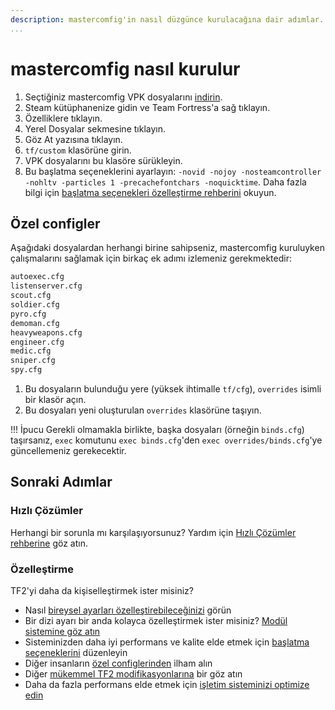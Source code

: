 ```yaml
---
description: mastercomfig'in nasıl düzgünce kurulacağına dair adımlar.
...
```


# mastercomfig nasıl kurulur

1. Seçtiğiniz mastercomfig VPK dosyalarını [indirin](https://mastercomfig.com/app).
2. Steam kütüphanenize gidin ve Team Fortress'a sağ tıklayın.
3. Özelliklere tıklayın.
4. Yerel Dosyalar sekmesine tıklayın.
5. Göz At yazısına tıklayın.
6. `tf/custom` klasörüne girin.
7. VPK dosyalarını bu klasöre sürükleyin.
8. Bu başlatma seçeneklerini ayarlayın: `-novid -nojoy -nosteamcontroller -nohltv -particles 1 -precachefontchars -noquicktime`. Daha fazla bilgi için [başlatma seçenekleri özelleştirme rehberini](../customization/launch_options.md) okuyun.

## Özel configler

Aşağıdaki dosyalardan herhangi birine sahipseniz, mastercomfig kuruluyken çalışmalarını sağlamak için birkaç ek adımı izlemeniz gerekmektedir:

```txt
autoexec.cfg
listenserver.cfg
scout.cfg
soldier.cfg
pyro.cfg
demoman.cfg
heavyweapons.cfg
engineer.cfg
medic.cfg
sniper.cfg
spy.cfg
```

1. Bu dosyaların bulunduğu yere (yüksek ihtimalle `tf/cfg`), `overrides` isimli bir klasör açın.
2. Bu dosyaları yeni oluşturulan `overrides` klasörüne taşıyın.

!!! İpucu
   Gerekli olmamakla birlikte, başka dosyaları (örneğin `binds.cfg`) taşırsanız, `exec` komutunu `exec binds.cfg`'den `exec overrides/binds.cfg`'ye güncellemeniz gerekecektir.

## Sonraki Adımlar

### Hızlı Çözümler

Herhangi bir sorunla mı karşılaşıyorsunuz? Yardım için [Hızlı Çözümler rehberine](../next_steps/quick_fixes.md) göz atın.

### Özelleştirme

TF2'yi daha da kişiselleştirmek ister misiniz?

* Nasıl [bireysel ayarları özelleştirebileceğinizi](../customization/custom_configs.md) görün
* Bir dizi ayarı bir anda kolayca özelleştirmek ister misiniz? [Modül sistemine göz atın](../customization/modules.md)
* Sisteminizden daha iyi performans ve kalite elde etmek için [başlatma seçeneklerini](../customization/launch_options.md) düzenleyin
* Diğer insanların [özel configlerinden](../customization/custom_config_list.md) ilham alın
* Diğer [mükemmel TF2 modifikasyonlarına](../customization/see_also.md) bir göz atın
* Daha da fazla performans elde etmek için [işletim sisteminizi optimize edin](../os/index.md)
